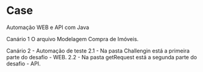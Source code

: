 # Case
Automação WEB e API com Java

Canário 1
  O arquivo Modelagem Compra de Imóveis.

Canário 2 - Automação de teste
2.1 - Na pasta Challengin está a primeira parte do desafio - WEB.
2.2 - Na pasta getRequest está a segunda parte do desafio - API.

